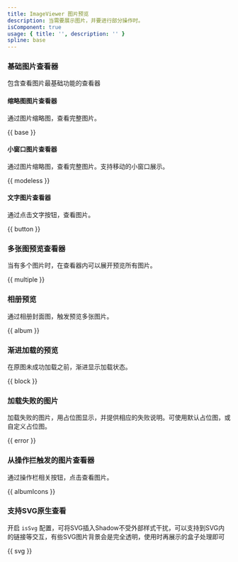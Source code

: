 ```yaml
---
title: ImageViewer 图片预览
description: 当需要展示图片，并要进行部分操作时。
isComponent: true
usage: { title: '', description: '' }
spline: base
---
```


### 基础图片查看器

包含查看图片最基础功能的查看器

#### 缩略图图片查看器

通过图片缩略图，查看完整图片。

{{ base }}

#### 小窗口图片查看器

通过图片缩略图，查看完整图片。支持移动的小窗口展示。

{{ modeless }}

#### 文字图片查看器

通过点击文字按钮，查看图片。

{{ button }}


### 多张图预览查看器

当有多个图片时，在查看器内可以展开预览所有图片。

{{ multiple }}

### 相册预览

通过相册封面图，触发预览多张图片。

{{ album }}

### 渐进加载的预览

在原图未成功加载之前，渐进显示加载状态。

{{ block }}

### 加载失败的图片

加载失败的图片，用占位图显示，并提供相应的失败说明。可使用默认占位图，或自定义占位图。

{{ error }}

### 从操作拦触发的图片查看器

通过操作栏相关按钮，点击查看图片。

{{ albumIcons }}

### 支持SVG原生查看

开启 `isSvg` 配置，可将SVG插入Shadow不受外部样式干扰，可以支持到SVG内的链接等交互，有些SVG图片背景会是完全透明，使用时再展示的盒子处理即可

{{ svg }}